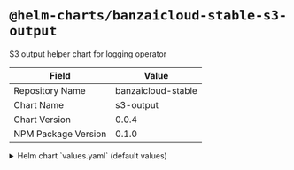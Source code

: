 # `@helm-charts/banzaicloud-stable-s3-output`

S3 output helper chart for logging operator

| Field               | Value              |
| ------------------- | ------------------ |
| Repository Name     | banzaicloud-stable |
| Chart Name          | s3-output          |
| Chart Version       | 0.0.4              |
| NPM Package Version | 0.1.0              |

<details>

<summary>Helm chart `values.yaml` (default values)</summary>

```yaml
# S3 Bucket name exp: my-logging-01
bucketName: ''

# S3 bucket region
region: 'us-west-1'

secret:
  # Kubernetes secret  name of amazon credentials.
  # Use existing secret, If empty it will be created.
  secretName: ''

  # Amazon Access Key Name
  awsAccessKey: AWS_ACCESS_KEY_ID
  # Amazon Access Key
  awsAccessValue: ''

  # Amazon Secret Key Name
  awsSecretKey: AWS_SECRET_ACCESS_KEY
  # Amazon Secret Key
  awsSecretValue: ''
```

</details>
